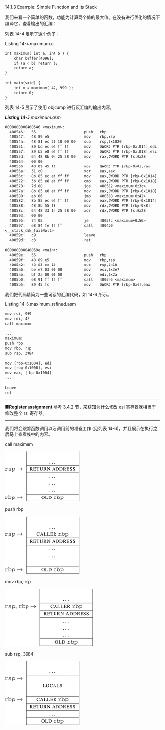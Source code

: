 14.1.3 Example: Simple Function and Its Stack

我们来看一个简单的函数，功能为计算两个值的最大值。在没有进行优化的情况下编译它，查看输出的汇编：

列表 14-4 展示了这个例子：

Listing 14-4.maximum.c

```
int maximum( int a, int b ) {
    char buffer[4096];
    if (a < b) return b;
    return a;
}

int main(void) {
    int x = maximum( 42, 999 );
    return 0;
}
```

列表 14-5 展示了使用 objdump 进行反汇编的输出内容。

_**Listing 14-5**.maximum.asm_

```
0000000000400546 <maximum>:
  400546:	55                   	push   rbp
  400547:	48 89 e5             	mov    rbp,rsp
  40054a:	48 81 ec 20 10 00 00 	sub    rsp,0x1020
  400551:	89 bd ec ef ff ff    	mov    DWORD PTR [rbp-0x1014],edi
  400557:	89 b5 e8 ef ff ff    	mov    DWORD PTR [rbp-0x1018],esi
  40055d:	64 48 8b 04 25 28 00 	mov    rax,QWORD PTR fs:0x28
  400564:	00 00
  400566:	48 89 45 f8          	mov    QWORD PTR [rbp-0x8],rax
  40056a:	31 c0                	xor    eax,eax
  40056c:	8b 85 ec ef ff ff    	mov    eax,DWORD PTR [rbp-0x1014]
  400572:	3b 85 e8 ef ff ff    	cmp    eax,DWORD PTR [rbp-0x1018]
  400578:	7d 08                	jge    400582 <maximum+0x3c>
  40057a:	8b 85 e8 ef ff ff    	mov    eax,DWORD PTR [rbp-0x1018]
  400580:	eb 06                	jmp    400588 <maximum+0x42>
  400582:	8b 85 ec ef ff ff    	mov    eax,DWORD PTR [rbp-0x1014]
  400588:	48 8b 55 f8          	mov    rdx,QWORD PTR [rbp-0x8]
  40058c:	64 48 33 14 25 28 00 	xor    rdx,QWORD PTR fs:0x28
  400593:	00 00
  400595:	74 05                	je     40059c <maximum+0x56>
  400597:	e8 84 fe ff ff       	call   400420 <__stack_chk_fail@plt>
  40059c:	c9                   	leave
  40059d:	c3                   	ret

000000000040059e <main>:
  40059e:	55                   	push   rbp
  40059f:	48 89 e5             	mov    rbp,rsp
  4005a2:	48 83 ec 10          	sub    rsp,0x10
  4005a6:	be e7 03 00 00       	mov    esi,0x3e7
  4005ab:	bf 2a 00 00 00       	mov    edi,0x2a
  4005b0:	e8 91 ff ff ff       	call   400546 <maximum>
  4005b5:	89 45 fc             	mov    DWORD PTR [rbp-0x4],eax

```

我们把代码精简为一些可读的汇编代码，如 14-6 所示。

Listing 14-6.maximum\_refined.asm

```
mov rsi, 999
mov rdi, 42
call maximum

...
maximum:
push rbp
mov rbp, rsp
sub rsp, 3984

mov [rbp-0x1004], edi
mov [rbp-0x1008], esi
mov eax, [rbp-0x1004]
...

Leave
ret
```

---

**■Register assignment** 参考 3.4.2 节，来获知为什么修改 esi 寄存器就相当于修改整个 rsi 寄存器。

---

我们将会跟踪函数调用以及调用前的准备工作 \(见列表 14-6\)，并且展示在执行之后马上查看栈中的内容。

call maximum

![](/assets/14-a.gif)

push rbp

![](/assets/14-b.gif)

mov rbp, rsp

![](/assets/14-c.gif)

sub rsp, 3984

![](/assets/14-d.gif)

